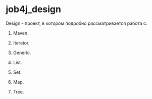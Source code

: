 # job4j_design

Design - проект, в котором подробно рассматривается работа с:

1. Maven.

2. Iterator.

3. Generic.

4. List.

5. Set.

6. Map.

7. Tree.